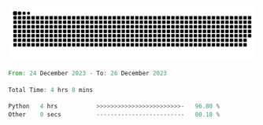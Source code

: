 <picture>
  <source media="(prefers-color-scheme: dark)" srcset="https://raw.githubusercontent.com/platane/platane/output/github-contribution-grid-snake-dark.svg">
  <source media="(prefers-color-scheme: light)" srcset="https://raw.githubusercontent.com/platane/platane/output/github-contribution-grid-snake.svg">
  <img alt="github contribution grid snake animation" src="https://raw.githubusercontent.com/platane/platane/output/github-contribution-grid-snake.svg">
</picture>

<!--START_SECTION:waka-->

```rust
From: 24 December 2023 - To: 26 December 2023

Total Time: 4 hrs 8 mins

Python   4 hrs           >>>>>>>>>>>>>>>>>>>>>>>>-   96.80 %
Other    0 secs          -------------------------   00.18 %
```

<!--END_SECTION:waka-->
